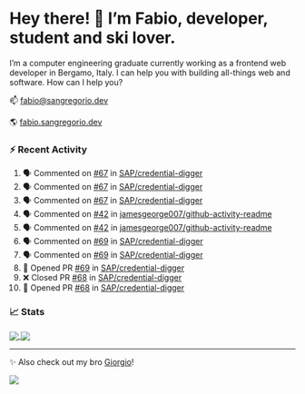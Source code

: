 # Hey there! 👋 I’m Fabio, developer, student and ski lover.

I’m a computer engineering graduate currently working as a frontend web developer in Bergamo, Italy. I can help you with building all-things web and software.
How can I help you?

📫 [fabio@sangregorio.dev](mailto:fabio@sangregorio.dev)

🌎 [fabio.sangregorio.dev](https://fabio.sangregorio.dev)


### :zap: Recent Activity

<!--START_SECTION:activity-->
1. 🗣 Commented on [#67](https://github.com/SAP/credential-digger/issues/67) in [SAP/credential-digger](https://github.com/SAP/credential-digger)
2. 🗣 Commented on [#67](https://github.com/SAP/credential-digger/issues/67) in [SAP/credential-digger](https://github.com/SAP/credential-digger)
3. 🗣 Commented on [#67](https://github.com/SAP/credential-digger/issues/67) in [SAP/credential-digger](https://github.com/SAP/credential-digger)
4. 🗣 Commented on [#42](https://github.com/jamesgeorge007/github-activity-readme/issues/42) in [jamesgeorge007/github-activity-readme](https://github.com/jamesgeorge007/github-activity-readme)
5. 🗣 Commented on [#42](https://github.com/jamesgeorge007/github-activity-readme/issues/42) in [jamesgeorge007/github-activity-readme](https://github.com/jamesgeorge007/github-activity-readme)
6. 🗣 Commented on [#69](https://github.com/SAP/credential-digger/issues/69) in [SAP/credential-digger](https://github.com/SAP/credential-digger)
7. 🗣 Commented on [#69](https://github.com/SAP/credential-digger/issues/69) in [SAP/credential-digger](https://github.com/SAP/credential-digger)
8. 💪 Opened PR [#69](https://github.com/SAP/credential-digger/pull/69) in [SAP/credential-digger](https://github.com/SAP/credential-digger)
9. ❌ Closed PR [#68](https://github.com/SAP/credential-digger/pull/68) in [SAP/credential-digger](https://github.com/SAP/credential-digger)
10. 💪 Opened PR [#68](https://github.com/SAP/credential-digger/pull/68) in [SAP/credential-digger](https://github.com/SAP/credential-digger)
<!--END_SECTION:activity-->

### 📈 Stats


<a href="https://github.com/fabiosangregorio">
  <img align="center" src="https://github-readme-stats.vercel.app/api/top-langs/?username=fabiosangregorio&layout=compact&title_color=24292e&bg_color=ffffff" />
</a>
<a href="https://github.com/fabiosangregorio">
  <img align="center" src="https://github-readme-stats.vercel.app/api?username=fabiosangregorio&show_icons=true&theme=graywhite&count_private=true&hide_rank=true&include_all_commits=true&bg_color=ffffff" />
</a>

<!--
**jamesgeorge007/jamesgeorge007** is a ✨ _special_ ✨ repository because its `README.md` (this file) appears on your GitHub profile.

Here are some ideas to get you started:

- 🌱 I’m currently learning ...
- 👯 I’m looking to collaborate on ...
- 🤔 I’m looking for help with ...
- 💬 Ask me about ...
- 😄 Pronouns: ...
- ⚡ Fun fact: ...
-->

---
✨ Also check out my bro [Giorgio](https://github.com/GiorgioBertolotti)!

![](https://komarev.com/ghpvc/?username=fabiosangregorio)
